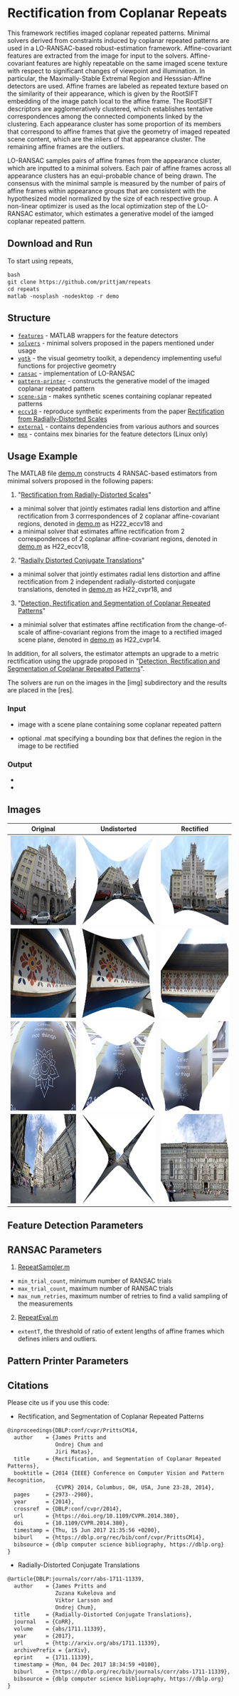 # Rectification from Coplanar Repeats
This framework rectifies imaged coplanar repeated patterns. Minimal solvers derived from constraints induced by coplanar repeated patterns are used in a LO-RANSAC-based robust-estimation framework. Affine-covariant features are extracted from the image for input to the solvers. Affine-covariant features are highly repeatable on the same imaged scene texture with respect to significant changes of viewpoint and illumination. In particular, the Maximally-Stable Extremal Region and Hesssian-Affine detectors are used. Affine frames are labeled as repeated texture based on the similarity of their appearance, which is given by the RootSIFT embedding of the image patch local to the affine frame. The RootSIFT descriptors are agglomeratively clustered, which establishes tentative correspondences among the connected components linked by the
clustering. Each appearance cluster has some proportion of its members that correspond to affine frames that give
the geometry of imaged repeated scene content, which are the inliers of that appearance cluster. The remaining affine
frames are the outliers.

LO-RANSAC samples pairs of affine frames from the appearance cluster, which are inputted to a minimal solvers. Each pair of affine frames across all appearance clusters has an equi-probable chance of being drawn.
The consensus with the minimal sample is measured by the number of pairs of affine frames within appearance groups
that are consistent with the hypothesized model normalized by the size of each respective group. A non-linear optimizer is used as the local optimization step of the LO-RANSAC estimator, which estimates a generative model of the iamged coplanar repeated pattern. 

## Download and Run 
To start using repeats, 
```
bash
git clone https://github.com/prittjam/repeats
cd repeats
matlab -nosplash -nodesktop -r demo
```

## Structure
- [`features`](tbd) - MATLAB wrappers for the feature detectors
- [`solvers`](tbd) - minimal solvers proposed in the papers mentioned under usage 
- [`vgtk`](tbd) - the visual geometry toolkit, a dependency implementing useful functions for projective geometry
- [`ransac`](tbd) - implementation of LO-RANSAC
- [`pattern-printer`](tbd) - constructs the generative model of the imaged coplanar repeated pattern
- [`scene-sim`](tbd) - makes synthetic scenes containing coplanar repeated patterns
- [`eccv18`](tbd) - reproduce synthetic experiments from the paper [Rectification from Radially-Distorted Scales](TBD)
- [`external`](tbd) - contains dependencies from various authors and sources
- [`mex`](tbd) - contains mex binaries for the feature detectors (Linux only)

## Usage Example
The MATLAB file [demo.m](TBD) constructs 4 RANSAC-based estimators from minimal solvers proposed in the following papers: 
1. "[Rectification from Radially-Distorted Scales](TBD)" 
  * a minimal solver that jointly estimates radial lens distortion and affine rectification from 3 corrrespondences of 2 coplanar affine-covariant regions, denoted in [demo.m](TBD) as H222_eccv18 and
  * a minimal solver that estimates affine rectification from 2 correspondences of 2 coplanar affine-covariant regions, denoted in [demo.m](TBD) as H22_eccv18,

2. "[Radially Distorted Conjugate Translations](https://arxiv.org/abs/1711.11339)"
  * a minimal solver that jointly estimates radial lens distortion and affine rectification from 2 independent radially-distorted conjugate translations, denoted in [demo.m](TBD) as H22_cvpr18, and

3. "[Detection, Rectification and Segmentation of Coplanar Repeated Patterns](http://cmp.felk.cvut.cz/~prittjam/doc/cvpr14.pdf)"
  * a minimial solver that estimates affine rectification from the change-of-scale of affine-covariant regions from the image to a rectified imaged scene plane, denoted in [demo.m](TBD) as H22_cvpr14.

In addition, for all solvers, the estimator attempts an upgrade to a metric rectification using the upgrade proposed in 
"[Detection, Rectification and Segmentation of Coplanar Repeated Patterns](http://cmp.felk.cvut.cz/~prittjam/doc/cvpr14.pdf)".

The solvers are run on the images in the [img] subdirectory and the results are placed in the [res]. 

### Input
* image with a scene plane containing some coplanar repeated pattern
+ optional .mat specifying a bounding box that defines the region in the image to be rectified

### Output 
*
*

## Images
Original | Undistorted | Rectified
:-------------------------:|:-------------------------:|:-------------------------:
<img src="imgs/pattern1b.jpg" alt="Drawing" height="200" width="280"/>  |  <img src="imgs/rotate_udist.jpg" alt="Drawing" height="200" width="280"/> | <img src="imgs/crop_great_rotate.jpg" alt="Drawing" height="200" width="280"/>
<img src="imgs/new_medium_63_o.jpg" alt="Drawing" height="200" width="280"/>  |  <img src="imgs/flower_medium_H222_ECCV18_ud.jpg" alt="Drawing" height="200" width="280"/> | <img src="imgs/flower_medium_H222_ECCV18_mat_rect_rot.jpg" alt="Drawing" height="200" width="280"/>
<img src="imgs/pattern24w.jpg" alt="Drawing" height="200" width="280"/>  |  <img src="imgs/pattern24w_ud.jpg" alt="Drawing" height="200" width="280"/> | <img src="imgs/pattern24w_rect.jpg" alt="Drawing" height="200" width="280"/>
<img src="imgs/Fujifilm_X_E1_Samyang_8mm.jpg" alt="Drawing" height="200" width="280"/>  |  <img src="imgs/Fujifilm_X_E1_Samyang_8mm_ud.jpg" alt="Drawing" height="200" width="280"/> | <img src="imgs/Fujifilm_X_E1_Samyang_8mm_rect_cropped.jpg" alt="Drawing" height="200" width="280"/>

## Feature Detection Parameters

## RANSAC Parameters
1. [RepeatSampler.m](TBD)
  * `min_trial_count`, minimum number of RANSAC trials
  * `max_trial_count`, maximum number of RANSAC trials
  * `max_num_retries`, maximum number of retries to find a valid sampling of the measurements
2. [RepeatEval.m](TBD)
  * `extentT`, the threshold of ratio of extent lengths of affine frames which defines inliers and outliers. 
 
## Pattern Printer Parameters



## Citations
Please cite us if you use this code:

* Rectification, and Segmentation of Coplanar Repeated Patterns
```
@inproceedings{DBLP:conf/cvpr/PrittsCM14,
  author    = {James Pritts and
               Ondrej Chum and
               Jiri Matas},
  title     = {Rectification, and Segmentation of Coplanar Repeated Patterns},
  booktitle = {2014 {IEEE} Conference on Computer Vision and Pattern Recognition,
               {CVPR} 2014, Columbus, OH, USA, June 23-28, 2014},
  pages     = {2973--2980},
  year      = {2014},
  crossref  = {DBLP:conf/cvpr/2014},
  url       = {https://doi.org/10.1109/CVPR.2014.380},
  doi       = {10.1109/CVPR.2014.380},
  timestamp = {Thu, 15 Jun 2017 21:35:56 +0200},
  biburl    = {https://dblp.org/rec/bib/conf/cvpr/PrittsCM14},
  bibsource = {dblp computer science bibliography, https://dblp.org}
}
```
* Radially-Distorted Conjugate Translations
```
@article{DBLP:journals/corr/abs-1711-11339,
  author    = {James Pritts and
               Zuzana Kukelova and
               Viktor Larsson and
               Ondrej Chum},
  title     = {Radially-Distorted Conjugate Translations},
  journal   = {CoRR},
  volume    = {abs/1711.11339},
  year      = {2017},
  url       = {http://arxiv.org/abs/1711.11339},
  archivePrefix = {arXiv},
  eprint    = {1711.11339},
  timestamp = {Mon, 04 Dec 2017 18:34:59 +0100},
  biburl    = {https://dblp.org/rec/bib/journals/corr/abs-1711-11339},
  bibsource = {dblp computer science bibliography, https://dblp.org}
}
```
